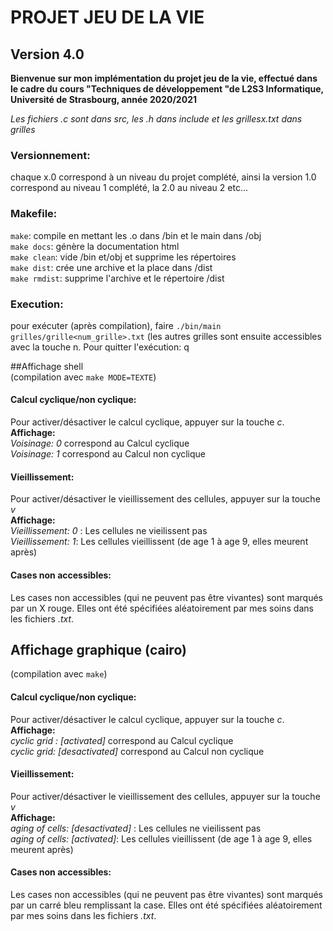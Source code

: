 # PROJET JEU DE LA VIE
 
## Version 4.0

**Bienvenue sur mon implémentation du projet jeu de la vie, effectué dans le cadre du cours "Techniques de développement "de L2S3 Informatique, Université de Strasbourg, année 2020/2021**

*Les fichiers .c sont dans src, les .h dans include et les grillesx.txt dans grilles*

### Versionnement:  
chaque x.0 correspond à un niveau du projet complété, ainsi la version 1.0
			correspond au niveau 1 complété, la 2.0 au niveau 2 etc...


### Makefile:   
`make`: compile en mettant les .o dans /bin et le main dans /obj   
`make docs`: génère la documentation html  
`make clean`: vide /bin et/obj et supprime les répertoires  
`make dist`: crée une archive et la place dans /dist   
`make rmdist`: supprime l'archive et le répertoire /dist  

### Execution:   
pour exécuter (après compilation), faire `./bin/main grilles/grille<num_grille>.txt` (les autres grilles sont ensuite accessibles avec la touche n. Pour quitter l'exécution: q

##Affichage shell  
(compilation avec `make MODE=TEXTE`)  

#### Calcul cyclique/non cyclique:  
Pour activer/désactiver le calcul cyclique, appuyer sur la touche *c*.  
**Affichage:**    
*Voisinage: 0* correspond au Calcul cyclique  
*Voisinage: 1* correspond au Calcul non cyclique  

#### Vieillissement:  
Pour activer/désactiver le vieillissement des cellules, appuyer sur la touche *v*  
**Affichage:**    
*Vieillissement: 0* : Les cellules ne vieilissent pas    
*Vieillissement: 1*: Les cellules vieillissent (de age 1 à age 9, elles meurent après)  

#### Cases non accessibles: 
Les cases non accessibles (qui ne peuvent pas être vivantes) sont marqués par un X rouge. 
Elles ont été spécifiées aléatoirement par mes soins dans les fichiers *.txt*.  


## Affichage graphique (cairo) 
(compilation avec `make`)  

#### Calcul cyclique/non cyclique:  
Pour activer/désactiver le calcul cyclique, appuyer sur la touche *c*.  
**Affichage:**    
*cyclic grid : [activated]* correspond au Calcul cyclique  
*cyclic grid: [desactivated]* correspond au Calcul non cyclique  

#### Vieillissement:  
Pour activer/désactiver le vieillissement des cellules, appuyer sur la touche *v*  
**Affichage:**    
*aging of cells: [desactivated]* : Les cellules ne vieilissent pas    
*aging of cells: [activated]*: Les cellules vieillissent (de age 1 à age 9, elles meurent après)  

#### Cases non accessibles: 
Les cases non accessibles (qui ne peuvent pas être vivantes) sont marqués par un carré bleu remplissant la case. 
Elles ont été spécifiées aléatoirement par mes soins dans les fichiers *.txt*.  


